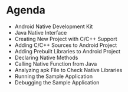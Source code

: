 # Agenda

* Android Native Development Kit
* Java Native Interface
* Creating New Project with C/C++ Support
* Adding C/C++ Sources to Android Project
* Adding Prebuilt Libraries to Android Project
* Declaring Native Methods
* Calling Native Function from Java
* Analyzing apk File to Check Native Libraries
* Running the Sample Application
* Debugging the Sample Application